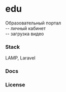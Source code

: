 # edu
Образовательный портал   
-- личный кабинет  
-- загрузка видео       

### Stack
LAMP, Laravel

### Docs    


### License
